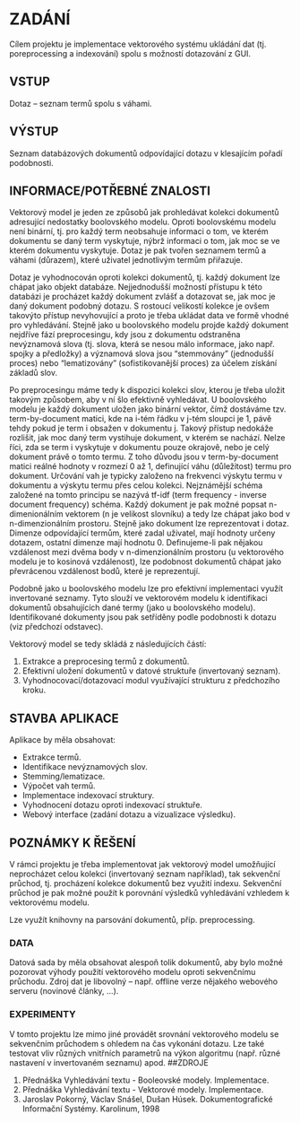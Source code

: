 
# ZADÁNÍ
Cílem projektu je implementace vektorového systému ukládání dat (tj. poreprocessing a indexování) spolu
s možností dotazování z GUI.
## VSTUP
Dotaz – seznam termů spolu s váhami.
## VÝSTUP
Seznam databázových dokumentů odpovídající dotazu v klesajícím pořadí podobnosti.
## INFORMACE/POTŘEBNÉ ZNALOSTI
Vektorový model je jeden ze způsobů jak prohledávat kolekci dokumentů adresující nedostatky boolovského
modelu. Oproti boolovskému modelu není binární, tj. pro každý term neobsahuje informaci o tom, ve kterém
dokumentu se daný term vyskytuje, nýbrž informaci o tom, jak moc se ve kterém dokumentu vyskytuje. Dotaz
je pak tvořen seznamem termů a váhami (důrazem), které uživatel jednotlivým termům přiřazuje.

Dotaz je vyhodnocován oproti kolekci dokumentů, tj. každý dokument lze chápat jako objekt databáze.
Nejjednodušší možností přístupu k této databázi je procházet každý dokument zvlášť a dotazovat se, jak moc je
daný dokument podobný dotazu. S rostoucí velikostí kolekce je ovšem takovýto přístup nevyhovující a proto je
třeba ukládat data ve formě vhodné pro vyhledávání. Stejně jako u boolovského modelu projde každý
dokument nejdříve fází preprocesingu, kdy jsou z dokumentu odstraněna nevýznamová slova (tj. slova, která se
nesou málo informace, jako např. spojky a předložky) a významová slova jsou “stemmovány” (jednodušší
proces) nebo “lematizovány” (sofistikovanější proces) za účelem získání základů slov.

Po preprocesingu máme tedy k dispozici kolekci slov, kterou je třeba uložit takovým způsobem, aby v ní šlo
efektivně vyhledávat. U boolovského modelu je každý dokument uložen jako binární vektor, čímž dostáváme
tzv. term-by-document matici, kde na i-tém řádku v j-tém sloupci je 1, pávě tehdy pokud je term i obsažen
v dokumentu j. Takový přístup nedokáže rozlišit, jak moc daný term vystihuje dokument, v kterém se nachází.
Nelze říci, zda se term i vyskytuje v dokumentu pouze okrajově, nebo je celý dokument právě o tomto termu.
Z toho důvodu jsou v term-by-document matici reálné hodnoty v rozmezí 0 až 1, definující váhu (důležitost)
termu pro dokument. Určování vah je typicky založeno na frekvenci výskytu termu v dokumentu a výskytu
termu přes celou kolekci. Nejznámější schéma založené na tomto principu se nazývá tf-idf (term frequency -
inverse document frequency) schéma. Každý dokument je pak možné popsat n-dimenionálním vektorem (n je
velikost slovníku) a tedy lze chápat jako bod v n-dimenzionálním prostoru.
Stejně jako dokument lze reprezentovat i dotaz. Dimenze odpovídající termům, které zadal uživatel, mají
hodnoty určeny dotazem, ostatní dimenze mají hodnotu 0. Definujeme-li pak nějakou vzdálenost mezi dvěma
body v n-dimenzionálním prostoru (u vektorového modelu je to kosinová vzdálenost), lze podobnost
dokumentů chápat jako převrácenou vzdálenost bodů, které je reprezentují.

Podobně jako u boolovského modelu lze pro efektivní implementaci využít invertované seznamy. Tyto slouží ve
vektorovém modelu k identifikaci dokumentů obsahujících dané termy (jako u boolovského modelu).
Identifikované dokumenty jsou pak setříděny podle podobnosti k dotazu (viz předchozí odstavec).

Vektorový model se tedy skládá z následujících částí:
1. Extrakce a preprocesing termů z dokumentů.
2. Efektivní uložení dokumentů v datové struktuře (invertovaný seznam).
3. Vyhodnocovací/dotazovací modul využívající strukturu z předchozího kroku.
## STAVBA APLIKACE
Aplikace by měla obsahovat:
* Extrakce termů.
* Identifikace nevýznamových slov.
* Stemming/lematizace.
* Výpočet vah termů.
* Implementace indexovací struktury.
* Vyhodnocení dotazu oproti indexovací struktuře.
* Webový interface (zadání dotazu a vizualizace výsledku).
## POZNÁMKY K ŘEŠENÍ
V rámci projektu je třeba implementovat jak vektorový model umožňující neprocházet celou kolekci
(invertovaný seznam například), tak sekvenční průchod, tj. procházení kolekce dokumentů bez využití indexu.
Sekvenční průchod je pak možné použít k porovnání výsledků vyhledávání vzhledem k vektorovému modelu.

Lze využít knihovny na parsování dokumentů, příp. preprocessing.
### DATA
Datová sada by měla obsahovat alespoň tolik dokumentů, aby bylo možné pozorovat výhody použití
vektorového modelu oproti sekvenčnímu průchodu. Zdroj dat je libovolný – např. offline verze nějakého
webového serveru (novinové články, …).
### EXPERIMENTY
V tomto projektu lze mimo jiné provádět srovnání vektorového modelu se sekvenčním průchodem s ohledem
na čas vykonání dotazu. Lze také testovat vliv různých vnitřních parametrů na výkon algoritmu (např. různé
nastavení v invertovaném seznamu) apod.
##ZDROJE
1. Přednáška Vyhledávání textu - Booleovské modely. Implementace.
1. Přednáška Vyhledávání textu - Vektorové modely. Implementace.
1. Jaroslav Pokorný, Václav Snášel, Dušan Húsek. Dokumentografické Informační Systémy. Karolinum,
1998
